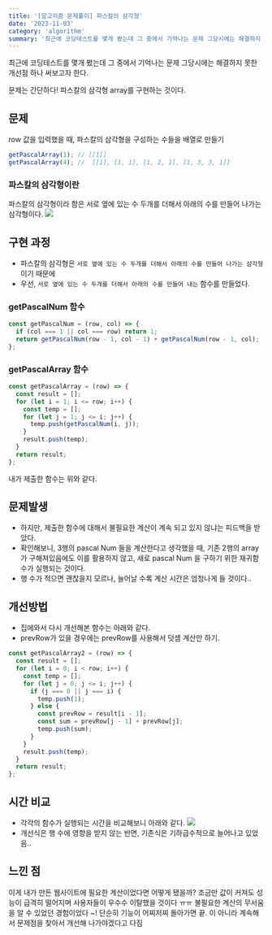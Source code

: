 ```yaml
---
title: '[알고리즘 문제풀이] 파스칼의 삼각형'
date: '2023-11-03'
category: 'algorithm'
summary: '최근에 코딩테스트를 몇개 봤는데 그 중에서 기억나는 문제 그당시에는 해결하지 못한 개선점 하나 써보고자 한다.'
---
```


최근에 코딩테스트를 몇개 봤는데 그 중에서 기억나는 문제 그당시에는 해결하지 못한 개선점 하나 써보고자 한다.

문제는 간단하다! 파스칼의 삼각형 array를 구현하는 것이다.

## 문제

row 값을 입력했을 때, 파스칼의 삼각형을 구성하는 수들을 배열로 만들기

```js
getPascalArray(1); // [[1]]
getPascalArray(4); //  [[1], [1, 1], [1, 2, 1], [1, 3, 3, 1]]
```

### 파스칼의 삼각형이란

파스칼의 삼각형이라 함은 서로 옆에 있는 수 두개를 더해서 아래의 수를 만들어 나가는 삼각형이다.
![](https://velog.velcdn.com/images/jiwonyyy/post/10b3f3d1-9da6-4989-a256-1d8c30cadd9f/image.png)

## 구현 과정

- 파스칼의 삼각형은 `서로 옆에 있는 수 두개를 더해서 아래의 수를 만들어 나가는 삼각형` 이기 때문에
- 우선, `서로 옆에 있는 수 두개를 더해서 아래의 수를 만들어 내는` 함수를 만들었다.

### getPascalNum 함수

```js
const getPascalNum = (row, col) => {
  if (col === 1 || col === row) return 1;
  return getPascalNum(row - 1, col - 1) + getPascalNum(row - 1, col);
};
```

### getPascalArray 함수

```js
const getPascalArray = (row) => {
  const result = [];
  for (let i = 1; i <= row; i++) {
    const temp = [];
    for (let j = 1; j <= i; j++) {
      temp.push(getPascalNum(i, j));
    }
    result.push(temp);
  }
  return result;
};
```

내가 제출한 함수는 위와 같다.

## 문제발생

- 하지만, 제출한 함수에 대해서 불필요한 계산이 계속 되고 있지 않냐는 피드백을 받았다.
- 확인해보니, 3행의 pascal Num 들을 계산한다고 생각했을 때, 기존 2행의 array가 구해져있음에도 이를 활용하지 않고, 새로 pascal Num 을 구하기 위한 재귀함수가 실행되는 것이다.
- 행 수가 적으면 괜찮을지 모르나, 늘어날 수록 계산 시간은 엄청나게 들 것이다..

## 개선방법

- 집에와서 다시 개선해본 함수는 아래와 같다.
- prevRow가 있을 경우에는 prevRow를 사용해서 덧셈 계산만 하기.

```js
const getPascalArray2 = (row) => {
  const result = [];
  for (let i = 0; i < row; i++) {
    const temp = [];
    for (let j = 0; j <= i; j++) {
      if (j === 0 || j === i) {
        temp.push(1);
      } else {
        const prevRow = result[i - 1];
        const sum = prevRow[j - 1] + prevRow[j];
        temp.push(sum);
      }
    }
    result.push(temp);
  }
  return result;
};
```

## 시간 비교

- 각각의 함수가 실행되는 시간을 비교해보니 아래와 같다.
  ![](https://velog.velcdn.com/images/jiwonyyy/post/d872c797-a76d-4ba9-95ed-400b54ed127f/image.png)
- 개선식은 행 수에 영향을 받지 않는 반면, 기존식은 기하급수적으로 늘어나고 있었음..

## 느낀 점

이게 내가 만든 웹사이트에 필요한 계산이었다면 어떻게 됐을까? 조금만 값이 커져도 성능이 급격히 떨어지며 사용자들이 우수수 이탈했을 것이다 ㅠㅠ 불필요한 계산의 무서움을 알 수 있었던 경험이었다 ~! 단순히 기능이 어찌저찌 돌아가면 끝. 이 아니라 계속해서 문제점을 찾아서 개선해 나가야겠다고 다짐
